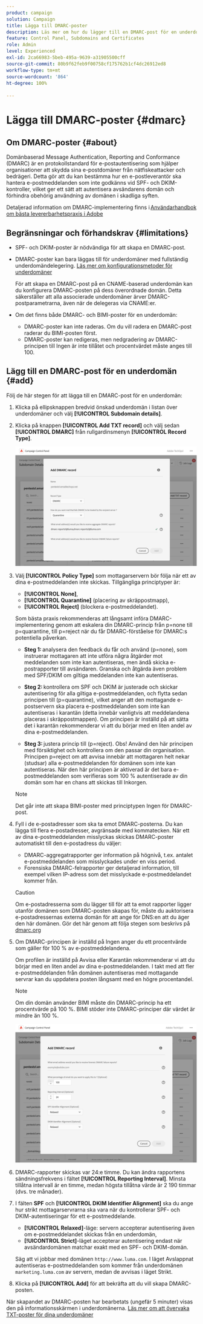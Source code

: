 ```yaml
---
product: campaign
solution: Campaign
title: Lägga till DMARC-poster
description: Läs mer om hur du lägger till en DMARC-post för en underdomän.
feature: Control Panel, Subdomains and Certificates
role: Admin
level: Experienced
exl-id: 2ca66983-5beb-495a-9639-a31905500cff
source-git-commit: 80b9f62feb9f00758cf175762b1cf4dc26912ed8
workflow-type: tm+mt
source-wordcount: '864'
ht-degree: 100%

---
```


# Lägga till DMARC-poster {#dmarc}

## Om DMARC-poster {#about}

Domänbaserad Message Authentication, Reporting and Conformance (DMARC) är en protokollstandard för e-postautentisering som hjälper organisationer att skydda sina e-postdomäner från nätfiskeattacker och bedrägeri. Detta gör att du kan bestämma hur en e-postleverantör ska hantera e-postmeddelanden som inte godkänns vid SPF- och DKIM-kontroller, vilket ger ett sätt att autentisera avsändarens domän och förhindra obehörig användning av domänen i skadliga syften.

Detaljerad information om DMARC-implementering finns i [Användarhandbok om bästa levererbarhetspraxis i Adobe](https://experienceleague.adobe.com/docs/deliverability-learn/deliverability-best-practice-guide/additional-resources/technotes/implement-dmarc.html?lang=sv)

## Begränsningar och förhandskrav {#limitations}

* SPF- och DKIM-poster är nödvändiga för att skapa en DMARC-post.
* DMARC-poster kan bara läggas till för underdomäner med fullständig underdomändelegering. [Läs mer om konfigurationsmetoder för underdomäner](subdomains-branding.md#subdomain-delegation-methods)

  För att skapa en DMARC-post på en CNAME-baserad underdomän kan du konfigurera DMARC-posten på dess överordnade domän. Detta säkerställer att alla associerade underdomäner ärver DMARC-postparametrarna, även när de delegeras via CNAME:er.

* Om det finns både DMARC- och BIMI-poster för en underdomän:
   * DMARC-poster kan inte raderas. Om du vill radera en DMARC-post raderar du BIMI-posten först.
   * DMARC-poster kan redigeras, men nedgradering av DMARC-principen till Ingen är inte tillåtet och procentvärdet måste anges till 100.

## Lägg till en DMARC-post för en underdomän {#add}

Följ de här stegen för att lägga till en DMARC-post för en underdomän:

1. Klicka på ellipsknappen bredvid önskad underdomän i listan över underdomäner och välj **[!UICONTROL Subdomain details]**.

1. Klicka på knappen **[!UICONTROL Add TXT record]** och välj sedan **[!UICONTROL DMARC]** från rullgardinsmenyn **[!UICONTROL Record Type]**.

   ![](assets/dmarc-add.png)

1. Välj **[!UICONTROL Policy Type]** som mottagarservern bör följa när ett av dina e-postmeddelanden inte skickas. Tillgängliga principtyper är:

   * **[!UICONTROL None]**,
   * **[!UICONTROL Quarantine]** (placering av skräppostmapp),
   * **[!UICONTROL Reject]** (blockera e-postmeddelandet).

   Som bästa praxis rekommenderas att långsamt införa DMARC-implementering genom att eskalera din DMARC-princip från p=none till p=quarantine, till p=reject när du får DMARC-förståelse för DMARC:s potentiella påverkan.

   * **Steg 1:** analysera den feedback du får och använd (p=none), som instruerar mottagaren att inte utföra några åtgärder mot meddelanden som inte kan autentiseras, men ändå skicka e-postrapporter till avsändaren. Granska och åtgärda även problem med SPF/DKIM om giltiga meddelanden inte kan autentiseras.

   * **Steg 2:** kontrollera om SPF och DKIM är justerade och skickar autentisering för alla giltiga e-postmeddelanden, och flytta sedan principen till (p=quarantine), vilket anger att den mottagande e-postservern ska placera e-postmeddelanden som inte kan autentiseras i karantän (detta innebär vanligtvis att meddelandena placeras i skräppostmappen). Om principen är inställd på att sätta det i karantän rekommenderar vi att du börjar med en liten andel av dina e-postmeddelanden.

   * **Steg 3:** justera princip till (p=reject). Obs! Använd den här principen med försiktighet och kontrollera om den passar din organisation. Principen p=reject om att avvisa innebär att mottagaren helt nekar (studsar) alla e-postmeddelanden för domänen som inte kan autentiseras. När den här principen är aktiverad är det bara e-postmeddelanden som verifieras som 100 % autentiserade av din domän som har en chans att skickas till Inkorgen.

   >[!NOTE]
   >
   > Det går inte att skapa BIMI-poster med principtypen Ingen för DMARC-post.

1. Fyll i de e-postadresser som ska ta emot DMARC-posterna. Du kan lägga till flera e-postadresser, avgränsade med kommatecken. När ett av dina e-postmeddelanden misslyckas skickas DMARC-poster automatiskt till den e-postadress du väljer:

   * DMARC-aggregatrapporter ger information på högnivå, t.ex. antalet e-postmeddelanden som misslyckades under en viss period.
   * Forensiska DMARC-felrapporter ger detaljerad information, till exempel vilken IP-adress som det misslyckade e-postmeddelandet kommer från.

   >[!CAUTION]
   >
   >Om e-postadresserna som du lägger till för att ta emot rapporter ligger utanför domänen som DMARC-posten skapas för, måste du auktorisera e-postadressernas externa domän för att ange för DNS:en att du äger den här domänen. Gör det här genom att följa stegen som beskrivs på [dmarc.org](https://dmarc.org/2015/08/receiving-dmarc-reports-outside-your-domain)

1. Om DMARC-principen är inställd på Ingen anger du ett procentvärde som gäller för 100 % av e-postmeddelandena.

   Om profilen är inställd på Avvisa eller Karantän rekommenderar vi att du börjar med en liten andel av dina e-postmeddelanden. I takt med att fler e-postmeddelanden från domänen autentiseras med mottagande servrar kan du uppdatera posten långsamt med en högre procentandel.

   >[!NOTE]
   >
   >Om din domän använder BIMI måste din DMARC-princip ha ett procentvärde på 100 %. BIMI stöder inte DMARC-principer där värdet är mindre än 100 %.

   ![](assets/dmarc-add2.png)

1. DMARC-rapporter skickas var 24:e timme. Du kan ändra rapportens sändningsfrekvens i fältet **[!UICONTROL Reporting Interval]**. Minsta tillåtna intervall är en timme, medan högsta tillåtna värde är 2 190 timmar (dvs. tre månader).

1. I fälten **SPF** och **[!UICONTROL DKIM Identifier Alignment]** ska du ange hur strikt mottagarservrarna ska vara när du kontrollerar SPF- och DKIM-autentiseringar för ett e-postmeddelande.

   * **[!UICONTROL Relaxed]**-läge: servern accepterar autentisering även om e-postmeddelandet skickas från en underdomän,
   * **[!UICONTROL Strict]**-läget accepterar autentisering endast när avsändardomänen matchar exakt med en SPF- och DKIM-domän.

   Säg att vi jobbar med domänen `http://www.luma.com`. I läget Avslappnat autentiseras e-postmeddelanden som kommer från underdomänen `marketing.luma.com` av servern, medan de avvisas i läget Strikt.

1. Klicka på **[!UICONTROL Add]** för att bekräfta att du vill skapa DMARC-posten.

När skapandet av DMARC-posten har bearbetats (ungefär 5 minuter) visas den på informationsskärmen i underdomänerna. [Läs mer om att övervaka TXT-poster för dina underdomäner](gs-txt-records.md#monitor)
